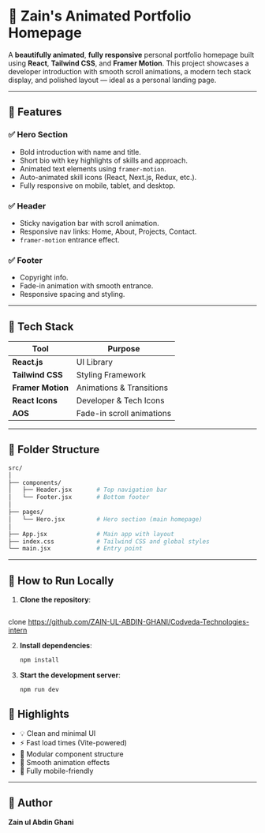 

# 🌟 Zain's Animated Portfolio Homepage

A **beautifully animated**, **fully responsive** personal portfolio homepage built using **React**, **Tailwind CSS**, and **Framer Motion**. This project showcases a developer introduction with smooth scroll animations, a modern tech stack display, and polished layout — ideal as a personal landing page.

---

## 🚀 Features

### ✅ Hero Section

* Bold introduction with name and title.
* Short bio with key highlights of skills and approach.
* Animated text elements using `framer-motion`.
* Auto-animated skill icons (React, Next.js, Redux, etc.).
* Fully responsive on mobile, tablet, and desktop.

### ✅ Header

* Sticky navigation bar with scroll animation.
* Responsive nav links: Home, About, Projects, Contact.
* `framer-motion` entrance effect.

### ✅ Footer

* Copyright info.
* Fade-in animation with smooth entrance.
* Responsive spacing and styling.

---

## 🧠 Tech Stack

| Tool              | Purpose                   |
| ----------------- | ------------------------- |
| **React.js**      | UI Library                |
| **Tailwind CSS**  | Styling Framework         |
| **Framer Motion** | Animations & Transitions  |
| **React Icons**   | Developer & Tech Icons    |
| **AOS**           | Fade-in scroll animations |

---

## 📁 Folder Structure

```bash
src/
│
├── components/
│   ├── Header.jsx       # Top navigation bar
│   └── Footer.jsx       # Bottom footer
│
├── pages/
│   └── Hero.jsx         # Hero section (main homepage)
│
├── App.jsx              # Main app with layout
├── index.css            # Tailwind CSS and global styles
└── main.jsx             # Entry point
```

---

## 🎯 How to Run Locally

1. **Clone the repository**:

   ```bash
  clone  https://github.com/ZAIN-UL-ABDIN-GHANI/Codveda-Technologies-intern

2. **Install dependencies**:

   ```bash
   npm install
   ```

3. **Start the development server**:

   ```bash
   npm run dev
   ```

## 📌 Highlights

* 💡 Clean and minimal UI
* ⚡ Fast load times (Vite-powered)
* 🧩 Modular component structure
* 🎥 Smooth animation effects
* 📱 Fully mobile-friendly

---

## 👤 Author

**Zain ul Abdin Ghani**
